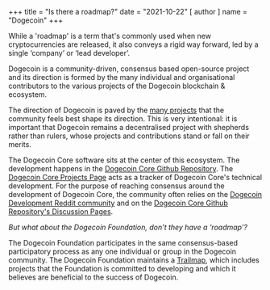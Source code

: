+++
title = "Is there a roadmap?"
date = "2021-10-22"
[ author ]
  name = "Dogecoin"
+++

While a 'roadmap' is a term that's commonly used when new cryptocurrencies are released, 
it also conveys a rigid way forward, led by a single ‘company’ or ‘lead developer’.  

Dogecoin is a community-driven, consensus based open-source project and its direction is 
formed by the many individual and organisational contributors to the various projects of 
the Dogecoin blockchain & ecosystem.  

The direction of Dogecoin is paved by the [many projects](/dogepedia/projects/) that the 
community feels best shape its direction. This is very intentional: it is important 
that Dogecoin remains a decentralised project with shepherds rather than rulers, whose projects 
and contributions stand or fall on their merits.  

The Dogecoin Core software sits at the center of this ecosystem. The development happens in the
[Dogecoin Core Github Repository](https://github.com/dogecoin/dogecoin). 
The [Dogecoin Core Projects Page](https://github.com/dogecoin/dogecoin/projects) acts as a tracker
of Dogecoin Core's technical development. For the purpose of reaching consensus around the 
development of Dogecoin Core, the community often relies on the [Dogecoin Development 
Reddit community](https://reddit.com/r/dogecoindev) and on the
[Dogecoin Core Github Repository's Discussion Pages](https://github.com/dogecoin/dogecoin/discussions).

*But what about the Dogecoin Foundation, don’t they have a ‘roadmap’?*  

The Dogecoin Foundation participates in the same consensus-based participatory process as any one 
individual or group in the Dogecoin community. The Dogecoin Foundation maintains a 
[Trailmap](https://dogecoin.org/trailmap/), which includes projects that the Foundation 
is committed to developing and which it believes are beneficial to the success of Dogecoin.
